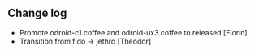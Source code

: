 Change log
-----------

* Promote odroid-c1.coffee and odroid-ux3.coffee to released [Florin]
* Transition from fido -> jethro [Theodor]
